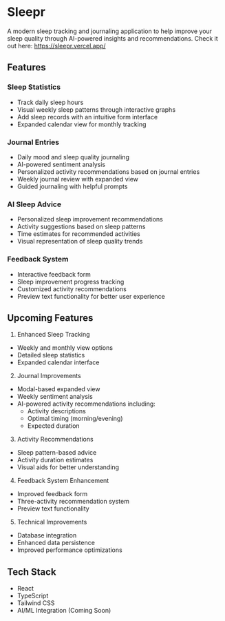 # Sleepr

A modern sleep tracking and journaling application to help improve your sleep quality through AI-powered insights and recommendations. Check it out here: https://sleepr.vercel.app/

## Features

### Sleep Statistics

- Track daily sleep hours
- Visual weekly sleep patterns through interactive graphs
- Add sleep records with an intuitive form interface
- Expanded calendar view for monthly tracking

### Journal Entries

- Daily mood and sleep quality journaling
- AI-powered sentiment analysis
- Personalized activity recommendations based on journal entries
- Weekly journal review with expanded view
- Guided journaling with helpful prompts

### AI Sleep Advice

- Personalized sleep improvement recommendations
- Activity suggestions based on sleep patterns
- Time estimates for recommended activities
- Visual representation of sleep quality trends

### Feedback System

- Interactive feedback form
- Sleep improvement progress tracking
- Customized activity recommendations
- Preview text functionality for better user experience

## Upcoming Features

1. Enhanced Sleep Tracking

- Weekly and monthly view options
- Detailed sleep statistics
- Expanded calendar interface

2. Journal Improvements

- Modal-based expanded view
- Weekly sentiment analysis
- AI-powered activity recommendations including:
  - Activity descriptions
  - Optimal timing (morning/evening)
  - Expected duration

3. Activity Recommendations

- Sleep pattern-based advice
- Activity duration estimates
- Visual aids for better understanding

4. Feedback System Enhancement

- Improved feedback form
- Three-activity recommendation system
- Preview text functionality

5. Technical Improvements

- Database integration
- Enhanced data persistence
- Improved performance optimizations

## Tech Stack

- React
- TypeScript
- Tailwind CSS
- AI/ML Integration (Coming Soon)
